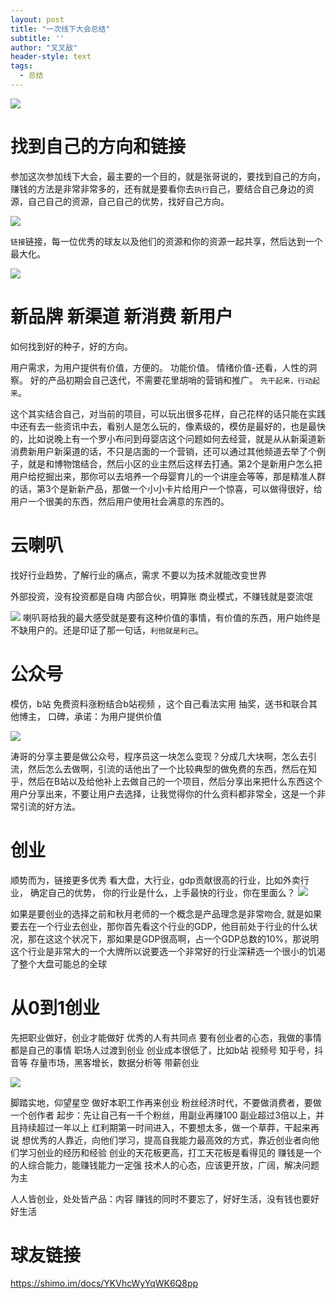 ```yaml
---
layout: post
title: "一次线下大会总结"
subtitle: ''
author: "叉叉敌"
header-style: text
tags:
  - 总结
---
```


![](https://gitee.com/chasays/mdPic/raw/master/uPic/rkgp5Y.jpg)


# 找到自己的方向和链接

参加这次参加线下大会，最主要的一个目的，就是张哥说的，要找到自己的方向，赚钱的方法是非常非常多的，还有就是要看你去`执行`自己，要结合自己身边的资源，自己自己的资源，自己自己的优势，找好自己方向。

![](https://gitee.com/chasays/mdPic/raw/master/uPic/mLHGyN.jpg)

`链接`链接，每一位优秀的球友以及他们的资源和你的资源一起共享，然后达到一个最大化。

![](https://gitee.com/chasays/mdPic/raw/master/uPic/aRHoYe.jpg)


# 新品牌 新渠道 新消费 新用户
如何找到好的种子，好的方向。

用户需求，为用户提供有价值，方便的。
功能价值。
情绪价值-还看，人性的洞察。
好的产品初期会自己迭代，不需要花里胡哨的营销和推广。
`先干起来，行动起来`。


这个其实结合自己，对当前的项目，可以玩出很多花样，自己花样的话只能在实践中还有去一些资讯中去，看别人是怎么玩的，像素级的，模仿是最好的，也是最快的，比如说晚上有一个罗小布问到母婴店这个问题如何去经营，就是从从新渠道新消费新用户新渠道的话，不只是店面的一个营销，还可以通过其他频道去举了个例子，就是和博物馆结合，然后小区的业主然后这样去打通。第2个是新用户怎么把用户给挖掘出来，那你可以去培养一个母婴育儿的一个讲座会等等，那是精准人群的话，第3个是新新产品，那做一个小小卡片给用户一个惊喜，可以做得很好，给用户一个很美的东西，然后用户使用社会满意的东西的。

# 云喇叭 

找好行业趋势，了解行业的痛点，需求
不要以为技术就能改变世界

外部投资，没有投资都是自嗨
内部合伙，明算账
商业模式，不赚钱就是耍流氓

![](https://gitee.com/chasays/mdPic/raw/master/uPic/t9rsaM.jpg)
喇叭哥给我的最大感受就是要有这种价值的事情，有价值的东西，用户始终是不缺用户的。还是印证了那一句话，`利他就是利己`。

# 公众号

模仿，b站 免费资料涨粉结合b站视频 ，这个自己看法实用
抽奖，送书和联合其他博主，
口碑，承诺：为用户提供价值

![](https://gitee.com/chasays/mdPic/raw/master/uPic/z8jJoh.jpg)

涛哥的分享主要是做公众号，程序员这一块怎么变现？分成几大块啊，怎么去引流，然后怎么去做啊，引流的话他出了一个比较典型的做免费的东西，然后在知乎，然后在B站以及给他补上去做自己的一个项目，然后分享出来把什么东西这个用户分享出来，不要让用户去选择，让我觉得你的什么资料都非常全，这是一个非常引流的好方法。

# 创业
顺势而为，链接更多优秀
看大盘，大行业，gdp贡献很高的行业，比如外卖行业，
确定自己的优势，
你的行业是什么，上手最快的行业，你在里面么？
![](https://gitee.com/chasays/mdPic/raw/master/uPic/bo5g06.jpg)

如果是要创业的选择之前和秋月老师的一个概念是产品理念是非常吻合, 就是如果要去在一个行业去创业，那你首先看这个行业的GDP，他目前处于行业的什么状况，那在这这个状况下，那如果是GDP很高啊，占一个GDP总数的10%，那说明这个行业是非常大的一个大牌所以说要选一个非常好的行业深耕选一个很小的饥渴了整个大盘可能总的全球

# 从0到1创业
先把职业做好，创业才能做好
优秀的人有共同点
要有创业者的心态，我做的事情都是自己的事情
职场人过渡到创业
创业成本很低了，比如b站 视频号 知乎号，抖音等
存量市场，黑客增长，数据分析等
带薪创业

![](https://gitee.com/chasays/mdPic/raw/master/uPic/BNoD5p.jpg)

脚踏实地，仰望星空  做好本职工作再来创业
粉丝经济时代，不要做消费者，要做一个创作者
起步：先让自己有一千个粉丝，用副业再赚100
副业超过3倍以上，并且持续超过一年以上
红利期第一时间进入，不要想太多，做一个草莽，干起来再说
想优秀的人靠近，向他们学习，提高自我能力最高效的方式，靠近创业者向他们学习创业的经历和经验
创业的天花板更高，打工天花板是看得见的
赚钱是一个的人综合能力，能赚钱能力一定强
技术人的心态，应该更开放，广阔，解决问题为主

人人皆创业，处处皆产品：内容
赚钱的同时不要忘了，好好生活，没有钱也要好好生活


# 球友链接


https://shimo.im/docs/YKVhcWyYqWK6Q8pp

